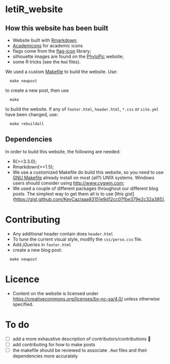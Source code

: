 # letiR_website

## How this website has been built

- Website built with [Rmarkdown](http://rmarkdown.rstudio.com/rmarkdown_websites.html");
- [Academicons](http://jpswalsh.github.io/academicons/) for academic icons
- flags come from the [flag-icon](http://flag-icon-css.lip.is) library;
- silhouette images are found on the [PhyloPic](http://phylopic.org) website;
- some R tricks (see the `Rmd` files).

We used a custom [Makefile](https://www.gnu.org/software/make/) to build the website. Use:

```
  make newpost
```

to create a new post, then use

```
  make
```

to build the website. If any of `footer.html`, `header.html`, `*.css` or
`site.yml` have been changed, use:

```
  make rebuildall
```


## Dependencies

In order to build this website, the following are needed:
- R(>=3.3.0);
- Rmarkdown(>=1.5);
- We use a customized Makefile do build this website, so you need to use [GNU Makefile](https://www.gnu.org/software/make/) already install on most  (all?) UNIX systems. Windows users should consider using http://www.cygwin.com;
- We used a couple of different packages throughout our different blog posts. The simplest way to get them all is to use [this gist](https://gist.github.com/KevCaz/aaa83151e9d12cc07fbe379e2c32a385].


# Contributing

- Any additional header contain does `header.html`
- To tune the current visual style, modify the `css/perso.css` file.
- Add *jQueries* in `footer.html`
- create a new blog post:

```
  make newpost
```




# Licence

- Content on the website is licensed under https://creativecommons.org/licenses/by-nc-sa/4.0/ unless otherwise specified.


# To do

- [ ] add a more exhaustive description of contributors/contributions :raising_hand:
- [ ] add contributing for how to make posts
- [ ] the makefile should be reviewed to associate `.Rmd` files and their dependencies more accurately
